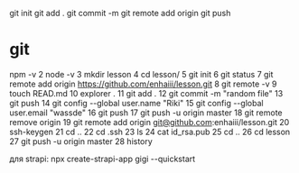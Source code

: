 git init
git add .
git commit -m 
git remote add origin
git push 

# git


npm -v
    2  node -v
    3  mkdir lesson
    4  cd lesson/
    5  git init
    6  git status
    7  git remote add origin https://github.com/enhaiii/lesson.git
    8  git remote -v
    9  touch READ.md
   10  explorer .
   11  git add .
   12  git commit -m "random file"
   13  git push
   14   git config --global user.name "Riki"
   15  git config --global user.email "wassde"
   16  git push
   17  git push -u origin master
   18  git remote remove origin
   19  git remote add origin git@github.com:enhaiii/lesson.git
   20  ssh-keygen
   21  cd ..
   22  cd .ssh
   23  ls
   24  cat id_rsa.pub
   25  cd ..
   26  cd lesson
   27  git push -u origin master
   28  history

   для strapi:
    npx create-strapi-app gigi --quickstart

